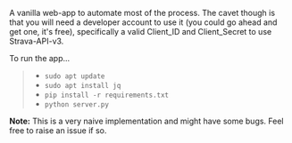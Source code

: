 A vanilla web-app to automate most of the process. 
The cavet though is that you will need a developer account to use it (you could go ahead and get one, it's free),
specifically a valid Client_ID and Client_Secret to use Strava-API-v3.

To run the app...
>* `sudo apt update`
>* `sudo apt install jq`
>* `pip install -r requirements.txt`
>* `python server.py`

**Note:** This is a very naive implementation and might have some bugs. Feel free to raise an issue if so.

